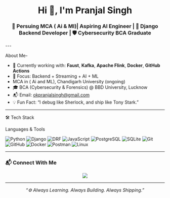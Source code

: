 <h1 align="center">Hi 👋, I'm Pranjal Singh</h1>
<h3 align="center">🚀 Persuing MCA ( Ai & Ml)| Aspiring AI Engineer | 🧠 Django Backend Developer | 🛡️ Cybersecurity BCA Graduate</h3>
---

About Me-

- 🌱 Currently working with: **Faust**, **Kafka**, **Apache Flink**, **Docker**, **GitHub Actions**
- 🎯 Focus: Backend + Streaming + AI + ML
- MCA in ( Ai and ML), Chandigarh University (ongoing)
- 🎓 BCA (Cybersecurity & Forensics) @ BBD University, Lucknow
- 📬 Email: [okpranjalsingh@gmail.com](mailto:okpranjalsingh@gmail.com)
- 💡 Fun Fact: “I debug like Sherlock, and ship like Tony Stark.”

---

🛠️ Tech Stack

Languages & Tools

![Python](https://img.shields.io/badge/-Python-3776AB?style=for-the-badge&logo=python&logoColor=white)
![Django](https://img.shields.io/badge/-Django-092E20?style=for-the-badge&logo=django)
![DRF](https://img.shields.io/badge/-DRF-red?style=for-the-badge&logo=django&logoColor=white)
![JavaScript](https://img.shields.io/badge/-JavaScript-F7DF1E?style=for-the-badge&logo=javascript&logoColor=black)
![PostgreSQL](https://img.shields.io/badge/-PostgreSQL-336791?style=for-the-badge&logo=postgresql&logoColor=white)
![SQLite](https://img.shields.io/badge/-SQLite-003B57?style=for-the-badge&logo=sqlite)
![Git](https://img.shields.io/badge/-Git-F05032?style=for-the-badge&logo=git)
![GitHub](https://img.shields.io/badge/-GitHub-181717?style=for-the-badge&logo=github)
![Docker](https://img.shields.io/badge/-Docker-2496ED?style=for-the-badge&logo=docker)
![Postman](https://img.shields.io/badge/-Postman-FF6C37?style=for-the-badge&logo=postman)
![Linux](https://img.shields.io/badge/-Linux-FCC624?style=for-the-badge&logo=linux&logoColor=black)

---
### 📬 Connect With Me

<p align="center">
  <a href="mailto:okpranjalsingh@gmail.com"><img src="https://img.shields.io/badge/-Email-grey?style=for-the-badge&logo=gmail" /></a>
</p>

---

<p align="center"><i>“⚙️ Always Learning. Always Building. Always Shipping.”</i></p>
